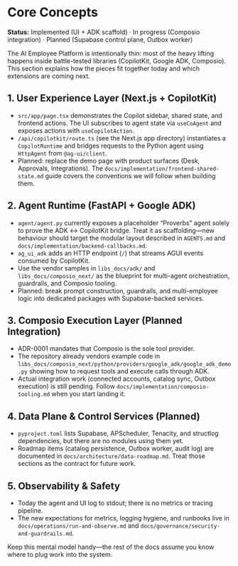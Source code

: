 # Core Concepts

**Status:** Implemented (UI + ADK scaffold) · In progress (Composio integration) ·
Planned (Supabase control plane, Outbox worker)

The AI Employee Platform is intentionally thin: most of the heavy lifting happens inside
battle-tested libraries (CopilotKit, Google ADK, Composio). This section explains how the
pieces fit together today and which extensions are coming next.

## 1. User Experience Layer (Next.js + CopilotKit)

- `src/app/page.tsx` demonstrates the Copilot sidebar, shared state, and frontend
  actions. The UI subscribes to agent state via `useCoAgent` and exposes actions with
  `useCopilotAction`.
- `/api/copilotkit/route.ts` (see the Next.js app directory) instantiates a
  `CopilotRuntime` and bridges requests to the Python agent using `HttpAgent` from
  `@ag-ui/client`.
- Planned: replace the demo page with product surfaces (Desk, Approvals, Integrations).
  The `docs/implementation/frontend-shared-state.md` guide covers the conventions we will
  follow when building them.

## 2. Agent Runtime (FastAPI + Google ADK)

- `agent/agent.py` currently exposes a placeholder “Proverbs” agent solely to prove the
  ADK ↔ CopilotKit bridge. Treat it as scaffolding—new behaviour should target the
  modular layout described in `AGENTS.md` and `docs/implementation/backend-callbacks.md`.
- `ag_ui_adk` adds an HTTP endpoint (`/`) that streams AGUI events consumed by
  CopilotKit.
- Use the vendor samples in `libs_docs/adk/` and `libs_docs/composio_next/` as the
  blueprint for multi-agent orchestration, guardrails, and Composio tooling.
- Planned: break prompt construction, guardrails, and multi-employee logic into dedicated
  packages with Supabase-backed services.

## 3. Composio Execution Layer (Planned Integration)

- ADR-0001 mandates that Composio is the sole tool provider.
- The repository already vendors example code in
  `libs_docs/composio_next/python/providers/google_adk/google_adk_demo.py` showing how to
  request tools and execute calls through ADK.
- Actual integration work (connected accounts, catalog sync, Outbox execution) is still
  pending. Follow `docs/implementation/composio-tooling.md` when you start landing it.

## 4. Data Plane & Control Services (Planned)

- `pyproject.toml` lists Supabase, APScheduler, Tenacity, and structlog dependencies, but
  there are no modules using them yet.
- Roadmap items (catalog persistence, Outbox worker, audit log) are documented in
  `docs/architecture/data-roadmap.md`. Treat those sections as the contract for future
  work.

## 5. Observability & Safety

- Today the agent and UI log to stdout; there is no metrics or tracing pipeline.
- The new expectations for metrics, logging hygiene, and runbooks live in
  `docs/operations/run-and-observe.md` and `docs/governance/security-and-guardrails.md`.

Keep this mental model handy—the rest of the docs assume you know where to plug work into
the system.
